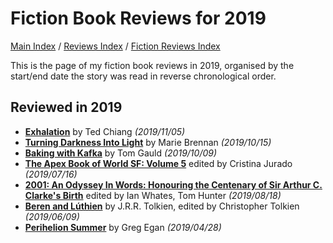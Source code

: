 # Fiction Book Reviews for 2019

[Main Index](../../../README.md) / [Reviews Index](../../README.md) / [Fiction Reviews Index](../README.md)

This is the page of my fiction book reviews in 2019, organised by the start/end date the story was read in reverse chronological order.

## Reviewed in 2019
- [**Exhalation**](20191105-Exhalation.md) by Ted Chiang *(2019/11/05)*
- [**Turning Darkness Into Light**](20191015-TurningDarknessIntoLight.md) by Marie Brennan *(2019/10/15)*
- [**Baking with Kafka**](20191009-BakingKafka.md) by Tom Gauld *(2019/10/09)*
- [**The Apex Book of World SF: Volume 5**](20190716-ApexBookWorldSF5.md) edited by Cristina Jurado *(2019/07/16)*
- [**2001: An Odyssey In Words: Honouring the Centenary of Sir Arthur C. Clarke's Birth**](20190818-2001OdysseyInWords.md) edited by Ian Whates, Tom Hunter *(2019/08/18)*
- [**Beren and Lúthien**](20190609-BerenLuthien.md) by J.R.R. Tolkien, edited by Christopher Tolkien *(2019/06/09)*
- [**Perihelion Summer**](20190428-PerihelionSummer.md) by Greg Egan *(2019/04/28)*
